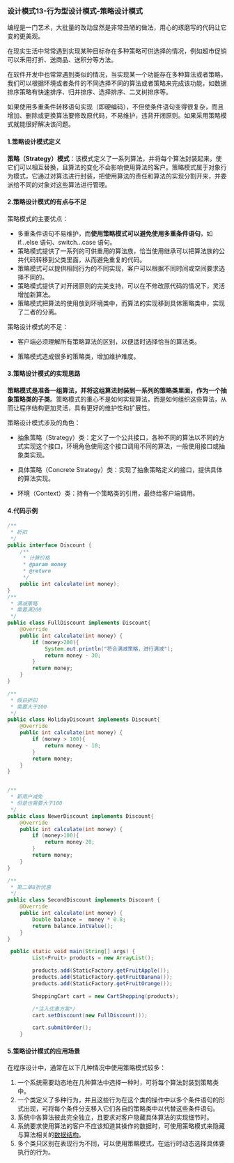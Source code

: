 ### 设计模式13-行为型设计模式-策略设计模式

编程是一门艺术，大批量的改动显然是非常丑陋的做法，用心的琢磨写的代码让它变的更美观。

在现实生活中常常遇到实现某种目标存在多种策略可供选择的情况，例如超市促销可以釆用打折、送商品、送积分等方法。

在软件开发中也常常遇到类似的情况，当实现某一个功能存在多种算法或者策略，我们可以根据环境或者条件的不同选择不同的算法或者策略来完成该功能，如数据排序策略有快速排序、归并排序、选择排序、二叉树排序等。

如果使用多重条件转移语句实现（即硬编码），不但使条件语句变得很复杂，而且增加、删除或更换算法要修改原代码，不易维护，违背开闭原则。如果采用策略模式就能很好解决该问题。

#### 1.策略设计模式定义

**策略（Strategy）模式**：该模式定义了一系列算法，并将每个算法封装起来，使它们可以相互替换，且算法的变化不会影响使用算法的客户。策略模式属于对象行为模式，它通过对算法进行封装，把使用算法的责任和算法的实现分割开来，并委派给不同的对象对这些算法进行管理。

#### 2.策略设计模式的有点与不足

策略模式的主要优点：

* 多重条件语句不易维护，而**使用策略模式可以避免使用多重条件语句**，如 if...else 语句、switch...case 语句。
* 策略模式提供了一系列的可供重用的算法族，恰当使用继承可以把算法族的公共代码转移到父类里面，从而避免重复的代码。
* 策略模式可以提供相同行为的不同实现，客户可以根据不同时间或空间要求选择不同的。
* 策略模式提供了对开闭原则的完美支持，可以在不修改原代码的情况下，灵活增加新算法。
* 策略模式把算法的使用放到环境类中，而算法的实现移到具体策略类中，实现了二者的分离。

策略设计模式的不足：

* 客户端必须理解所有策略算法的区别，以便适时选择恰当的算法类。

* 策略模式造成很多的策略类，增加维护难度。

#### 3.策略设计模式的实现思路

**策略模式是准备一组算法，并将这组算法封装到一系列的策略类里面，作为一个抽象策略类的子类**。策略模式的重心不是如何实现算法，而是如何组织这些算法，从而让程序结构更加灵活，具有更好的维护性和扩展性。

策略设计模式涉及的角色：

* 抽象策略（Strategy）类：定义了一个公共接口，各种不同的算法以不同的方式实现这个接口，环境角色使用这个接口调用不同的算法，一般使用接口或抽象类实现。

* 具体策略（Concrete Strategy）类：实现了抽象策略定义的接口，提供具体的算法实现。

* 环境（Context）类：持有一个策略类的引用，最终给客户端调用。



#### 4.代码示例

```java
/**
 * 折扣
 */
public interface Discount {
    /**
     * 计算价格
     * @param money
     * @return
     */
    public int calculate(int money);
}
/**
 * 满减策略
 * 需要满200
 */
public class FullDiscount implements Discount{
    @Override
    public int calculate(int money) {
        if (money>200){
            System.out.println("符合满减策略，进行满减");
            return money - 30;
        }
        return money;
    }
}

/**
 * 假日折扣
 * 需要大于100
 */
public class HolidayDiscount implements Discount{
    @Override
    public int calculate(int money) {
        if (money > 100){
            return money - 10;
        }
        return money;
    }
}


/**
 * 新用户减免
 * 但是也需要大于100
 */
public class NewerDiscount implements Discount{
    @Override
    public int calculate(int money) {
        if (money>100){
            return money-20;
        }
        return money;
    }
}

/**
 * 第二单8折优惠
 */
public class SecondDiscount implements Discount {
    @Override
    public int calculate(int money) {
        Double balance =  money * 0.8;
        return balance.intValue();
    }
}

 public static void main(String[] args) {
        List<Fruit> products = new ArrayList();

        products.add(StaticFactory.getFruitApple());
        products.add(StaticFactory.getFruitBanana());
        products.add(StaticFactory.getFruitOrange());

        ShoppingCart cart = new CartShopping(products);

        /*注入优惠方案*/
        cart.setDiscount(new FullDiscount());

        cart.submitOrder();
    }

```

#### 5.策略设计模式的应用场景

在程序设计中，通常在以下几种情况中使用策略模式较多：

1. 一个系统需要动态地在几种算法中选择一种时，可将每个算法封装到策略类中。
2. 一个类定义了多种行为，并且这些行为在这个类的操作中以多个条件语句的形式出现，可将每个条件分支移入它们各自的策略类中以代替这些条件语句。
3. 系统中各算法彼此完全独立，且要求对客户隐藏具体算法的实现细节时。
4. 系统要求使用算法的客户不应该知道其操作的数据时，可使用策略模式来隐藏与算法相关的[数据结构](http://c.biancheng.net/data_structure/)。
5. 多个类只区别在表现行为不同，可以使用策略模式，在运行时动态选择具体要执行的行为。

